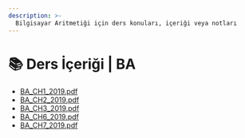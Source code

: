```yaml
---
description: >-
  Bilgisayar Aritmetiği için ders konuları, içeriği veya notları
---
```


# 📚 Ders İçeriği \| BA

<!--YPackage.YGitbookIntegration-tarafından-otomatik-oluşturulmuştur-->

- [BA_CH1_2019.pdf](BA_CH1_2019.pdf)
- [BA_CH2_2019.pdf](BA_CH2_2019.pdf)
- [BA_CH3_2019.pdf](BA_CH3_2019.pdf)
- [BA_CH6_2019.pdf](BA_CH6_2019.pdf)
- [BA_CH7_2019.pdf](BA_CH7_2019.pdf)

<!--YPackage.YGitbookIntegration-tarafından-otomatik-oluşturulmuştur-->
